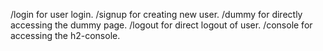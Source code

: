 /login for user login.
/signup for creating new user.
/dummy for directly accessing the dummy page. 
/logout for direct logout of user.
/console for accessing the h2-console.